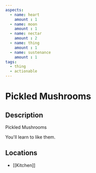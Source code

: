 ```yaml
---
aspects: 
  - name: heart
    amount : 1
  - name: moon
    amount : 1
  - name: nectar
    amount : 2
  - name: thing
    amount : 1
  - name: sustenance
    amount : 1
tags:
  - thing
  - actionable
---
```


# Pickled Mushrooms

## Description
Pickled Mushrooms

You'll learn to like them.
## Locations
- [[Kitchen]]